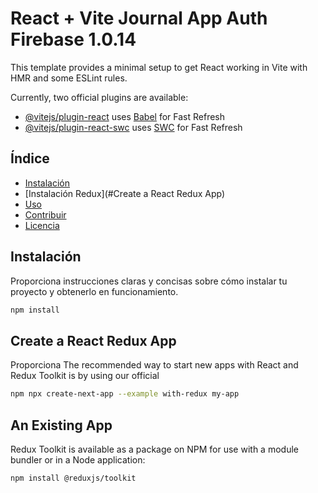 # React + Vite Journal App Auth Firebase 1.0.14

This template provides a minimal setup to get React working in Vite with HMR and some ESLint rules.

Currently, two official plugins are available:

- [@vitejs/plugin-react](https://github.com/vitejs/vite-plugin-react/blob/main/packages/plugin-react/README.md) uses [Babel](https://babeljs.io/) for Fast Refresh
- [@vitejs/plugin-react-swc](https://github.com/vitejs/vite-plugin-react-swc) uses [SWC](https://swc.rs/) for Fast Refresh


## Índice

- [Instalación](#instalación)
- [Instalación Redux](#Create a React Redux App)
- [Uso](#uso)
- [Contribuir](#contribuir)
- [Licencia](#licencia)

## Instalación

Proporciona instrucciones claras y concisas sobre cómo instalar tu proyecto y obtenerlo en funcionamiento.

```bash
npm install
```

## Create a React Redux App

Proporciona The recommended way to start new apps with React and Redux Toolkit is by using our official 

```bash
npm npx create-next-app --example with-redux my-app
```

## An Existing App
Redux Toolkit is available as a package on NPM for use with a module bundler or in a Node application:

```bash
npm install @reduxjs/toolkit
